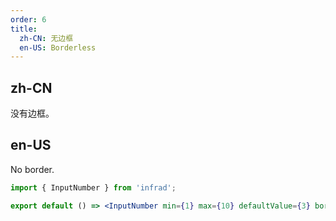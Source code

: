 ```yaml
---
order: 6
title:
  zh-CN: 无边框
  en-US: Borderless
---
```


## zh-CN

没有边框。

## en-US

No border.

```jsx
import { InputNumber } from 'infrad';

export default () => <InputNumber min={1} max={10} defaultValue={3} bordered={false} />;
```
